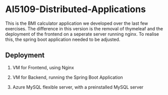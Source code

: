 # AI5109-Distributed-Applications

This is the BMI calculator application we developed over the last few exercises.
The difference in this version is the removal of thymeleaf and the deployment of the frontend on a seperate server 
running nginx.
To realise this, the spring boot application needed to be adjusted.


## Deployment

1. VM for Frontend, using Nginx


2. VM for Backend, running the Spring Boot Application


3. Azure MySQL flexible server, with a preinstalled MySQL server

